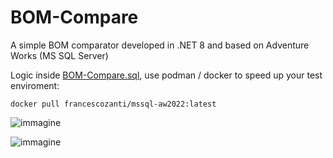 # BOM-Compare

A simple BOM comparator developed in .NET 8 and based on Adventure Works (MS SQL Server)

Logic inside [BOM-Compare.sql](https://github.com/FrancescoZanti/BOM-Compare/blob/master/BOM-Compare-SP.sql), use podman / docker to speed up your test enviroment: 

```` docker
docker pull francescozanti/mssql-aw2022:latest
````

![immagine](https://github.com/user-attachments/assets/73481780-1784-4a6f-ab72-54bec9a9d85f)

![immagine](https://github.com/user-attachments/assets/7ea2423f-3c72-46ff-8fc2-de397538a9ab)

